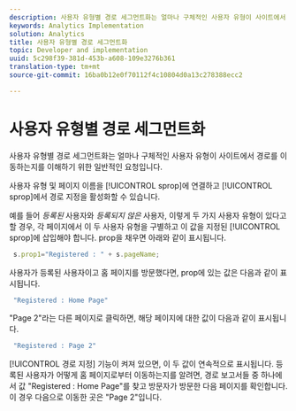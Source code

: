 ```yaml
---
description: 사용자 유형별 경로 세그먼트화는 얼마나 구체적인 사용자 유형이 사이트에서 경로를 이동하는지를 이해하기 위한 일반적인 요청입니다.
keywords: Analytics Implementation
solution: Analytics
title: 사용자 유형별 경로 세그먼트화
topic: Developer and implementation
uuid: 5c298f39-381d-453b-a608-109e3276b361
translation-type: tm+mt
source-git-commit: 16ba0b12e0f70112f4c10804d0a13c278388ecc2

---
```



# 사용자 유형별 경로 세그먼트화

사용자 유형별 경로 세그먼트화는 얼마나 구체적인 사용자 유형이 사이트에서 경로를 이동하는지를 이해하기 위한 일반적인 요청입니다.

사용자 유형 및 페이지 이름을 [!UICONTROL sprop]에 연결하고 [!UICONTROL sprop]에서 경로 지정을 활성화할 수 있습니다.

예를 들어 _등록된_ 사용자와 _등록되지 않은_ 사용자, 이렇게 두 가지 사용자 유형이 있다고 할 경우, 각 페이지에서 이 두 사용자 유형을 구별하고 이 값을 지정된 [!UICONTROL sprop]에 삽입해야 합니다. prop을 채우면 아래와 같이 표시됩니다.

```js
 s.prop1="Registered : " + s.pageName;
```

사용자가 등록된 사용자이고 홈 페이지를 방문했다면, prop에 있는 값은 다음과 같이 표시됩니다.

```js
 "Registered : Home Page"
```

"Page 2"라는 다른 페이지로 클릭하면, 해당 페이지에 대한 값이 다음과 같이 표시됩니다.

```js
 "Registered : Page 2"
```

[!UICONTROL 경로 지정] 기능이 켜져 있으면, 이 두 값이 연속적으로 표시됩니다. 등록된 사용자가 어떻게 홈 페이지로부터 이동하는지를 알려면, 경로 보고서들 중 하나에서 값 "Registered : Home Page"를 찾고 방문자가 방문한 다음 페이지를 확인합니다. 이 경우 다음으로 이동한 곳은 "Page 2"입니다.
